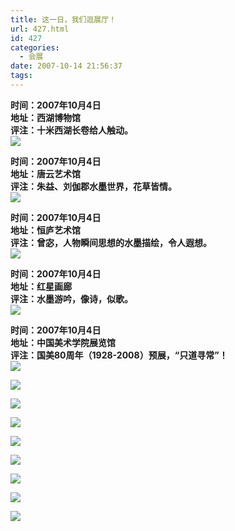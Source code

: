 ```yaml
---
title: 这一日，我们逛展厅！
url: 427.html
id: 427
categories:
  - 会展
date: 2007-10-14 21:56:37
tags:
---
```


**时间：2007年10月4日  
地址：西湖博物馆  
评注：十米西湖长卷给人触动。**  
![](http://photo.guolaijie.com/rooufer/attachments/month_0710/320071014174218.jpg)  
  
**时间：2007年10月4日  
地址：唐云艺术馆  
评注：朱益、刘伽郡水墨世界，花草皆情。**  
![](http://photo.guolaijie.com/rooufer/attachments/month_0710/220071014174129.jpg)  
  
**时间：2007年10月4日  
地址：恒庐艺术馆  
评注：曾宓，人物瞬间思想的水墨描绘，令人遐想。**  
![](http://photo.guolaijie.com/rooufer/attachments/month_0710/02007101418134.jpg)  
  
**时间：2007年10月4日  
地址：红星画廊  
评注：水墨游吟，像诗，似歌。**  
![](http://photo.guolaijie.com/rooufer/attachments/month_0710/v2007101418217.jpg)  
  
**时间：2007年10月4日  
地址：中国美术学院展览馆  
评注：国美80周年（1928-2008）预展，“只道寻常”！**  
![](http://photo.guolaijie.com/rooufer/attachments/month_0710/h2007101418355.jpg)  
  
![](http://photo.guolaijie.com/rooufer/attachments/month_0710/k200710141847.jpg)  
  
![](http://photo.guolaijie.com/rooufer/attachments/month_0710/h2007101418421.jpg)  
  
![](http://photo.guolaijie.com/rooufer/attachments/month_0710/72007101418439.jpg)  
  
![](http://photo.guolaijie.com/rooufer/attachments/month_0710/q2007101418454.jpg)  
  
![](http://photo.guolaijie.com/rooufer/attachments/month_0710/v2007101418511.jpg)  
  
![](http://photo.guolaijie.com/rooufer/attachments/month_0710/w2007101418528.jpg)  
  
![](http://photo.guolaijie.com/rooufer/attachments/month_0710/l2007101418541.jpg)  
  
![](http://photo.guolaijie.com/rooufer/attachments/month_0710/52007101418554.jpg)